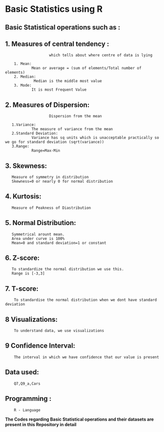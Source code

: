 # Basic Statistics using R

## Basic Statistical operations such as :

## 1. Measures of central tendency : 

                        which tells about where centre of data is lying

        1. Mean:  
                Mean or average = (sum of elements/Total number of elements) 
        2. Median:
                 Median is the middle most value
        3. Mode:
                It is most Frequent Value

## 2. Measures of Dispersion: 

                        Dispersion from the mean

       1.Variance:
                The measure of variance from the mean
       2.Standard Deviation:
                Variance has sq units which is unacceptable practically so we go for standard deviation (sqrt(variance))
       3.Range:
                Range=Max-Min
                
## 3. Skewness:

       Measure of symmetry in distribution
       Skewness=0 or nearly 0 for normal distribution
       
## 4. Kurtosis:

       Measure of Peakness of Diastribution
       
## 5. Normal Distribution:

       Symmetrical arount mean.
       Area under curve is 100%
       Mean=0 and standard deviation=1 or constant
       
## 6. Z-score:

       To standardize the normal distribution we use this.
       Range is [-3,3]
        
## 7. T-score:

        To standardise the normal distribution when we dont have standard deviation
        
## 8 Visualizations:
        To understand data, we use visualizations
## 9 Confidence Interval:
        The interval in which we have confidence that our value is present

## Data used:

        Q7,Q9_a,Cars
        
## Programming :

        R - Language
        
**The Codes regarding Basic Statistical operations and their datasets are present in this Repository in detail**
          
